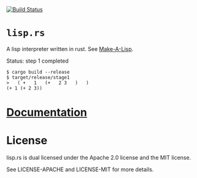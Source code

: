 [![Build Status][status]](https://travis-ci.org/japaric/lisp.rs)

# `lisp.rs`

A lisp interpreter written in rust. See [Make-A-Lisp].

[Make-A-Lisp]: https://github.com/kanaka/mal

Status: step 1 completed

```
$ cargo build --release
$ target/release/stage1
>   ( +   1   (+   2 3   )   )  
(+ 1 (+ 2 3))
```

# [Documentation][docs]

# License

lisp.rs is dual licensed under the Apache 2.0 license and the MIT license.

See LICENSE-APACHE and LICENSE-MIT for more details.

[docs]: http://japaric.github.io/lisp.rs/lisp/
[status]: https://travis-ci.org/japaric/lisp.rs.svg?branch=master
